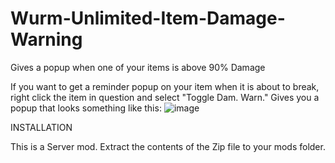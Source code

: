 # Wurm-Unlimited-Item-Damage-Warning
Gives a popup when one of your items is above 90% Damage

If you want to get a reminder popup on your item when it is about to break, right click the item in question and select "Toggle Dam. Warn."
Gives you a popup that looks something like this:
![image](https://user-images.githubusercontent.com/36503011/230897108-809c67c8-87f6-4962-830c-2ccb97d7eda2.png)


INSTALLATION

This is a Server mod. Extract the contents of the Zip file to your mods folder.

